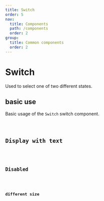 ```yaml
---
title: Switch
order: 5
nav:
  title: Components
  path: /components
  order: 2
group:
  title: Common components
  order: 2
---
```


# Switch

Used to select one of two different states.

## basic use

Basic usage of the `Switch` switch component.

<code src="./demos/index1.tsx" />

## Display with text

<code src="./demos/index2.tsx" />

## Disabled

<code src="./demos/index3.tsx" />

## different size

<code src="./demos/index4.tsx" />

<API />
